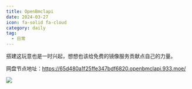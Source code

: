 ```yaml
---
title: OpenBmclapi
date: 2024-03-27
icon: fa-solid fa-cloud
category: daily
tag:
  - 日常
---
```

搭建这玩意也是一时兴起，想想也该给免费的镜像服务贡献点自己的力量。

网盘节点地址：https://65d480a1f25ffe347bdf6820.openbmclapi.933.moe/
<!-- more -->
![](https://s3.pysio.online/cdn-cgi/image/f=avif,onerror=redirect/https://s3.pysio.online/pysioimages/20241005133723.png)